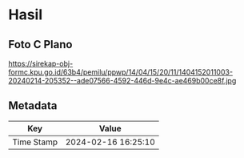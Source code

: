# Hasil

## Foto C Plano

https://sirekap-obj-formc.kpu.go.id/63b4/pemilu/ppwp/14/04/15/20/11/1404152011003-20240214-205352--ade07566-4592-446d-9e4c-ae469b00ce8f.jpg


## Metadata

| Key        | Value               |
| ---------- | ------------------- |
| Time Stamp | 2024-02-16 16:25:10 |



